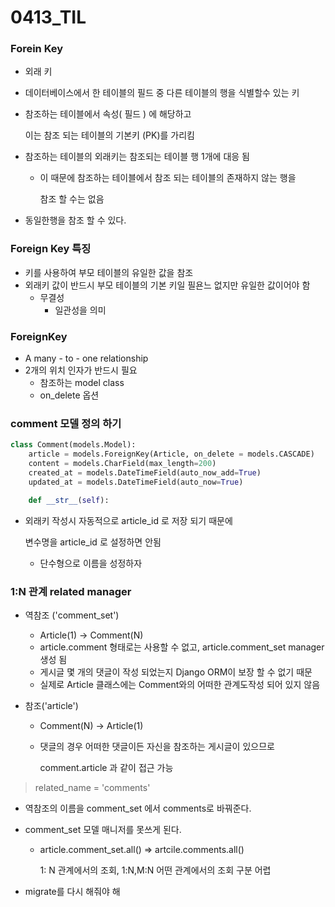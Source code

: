 # 0413_TIL



### Forein Key

- 외래 키

- 데이터베이스에서 한 테이블의 필드 중 다른 테이블의 행을 식별할수 있는 키

- 참조하는 테이블에서 속성( 필드 ) 에 해당하고

  이는 참조 되는 테이블의 기본키 (PK)를 가리킴

- 참조하는 테이블의 외래키는 참조되는 테이블 행 1개에 대응 됨

  - 이 때문에 참조하는 테이블에서 참조 되는 테이블의 존재하지 않는 행을

    참조 할 수는 없음

- 동일한행을 참조 할 수 있다.



### Foreign Key 특징

- 키를 사용하여 부모 테이블의 유일한 값을 참조
- 외래키 값이 반드시 부모 테이블의 기본 키일 필욘느 없지만 유일한 값이어야 함
  - 무결성
    - 일관성을 의미



### ForeignKey

- A many - to - one relationship
- 2개의 위치 인자가 반드시 필요
  - 참조하는 model class
  - on_delete 옵션







### comment 모델 정의 하기

```python
class Comment(models.Model):
    article = models.ForeignKey(Article, on_delete = models.CASCADE)
    content = models.CharField(max_length=200)
    created_at = models.DateTimeField(auto_now_add=True)
    updated_at = models.DateTimeField(auto_now=True)

    def __str__(self):
```

- 외래키 작성시 자동적으로 article_id 로 저장 되기 때문에 

  변수명을 article_id 로 설정하면 안됨

  - 단수형으로 이름을 성정하자





### 1:N 관계 related manager



- 역참조 ('comment_set')

  - Article(1) -> Comment(N)
  - article.comment 형태로는 사용할 수 없고, article.comment_set manager 생성 됨
  - 게시글 몇 개의 댓글이 작성 되었는지 Django ORM이 보장 할 수 없기 때문
  - 실제로 Article 클래스에는 Comment와의 어떠한 관계도작성 되어 있지 않음

- 참조('article')

  - Comment(N) -> Article(1)

  - 댓글의 경우 어떠한 댓글이든 자신을 참조하는 게시글이 있으므로

    comment.article 과 같이 접근 가능

> related_name = 'comments'

- 역참조의 이름을 comment_set 에서 comments로 바꿔준다.

- comment_set 모델 매니저를 못쓰게 된다.

  - article.comment_set.all() => artcile.comments.all()

     1: N 관계에서의 조회,              1:N,M:N 어떤 관계에서의 조회 구분 어렵

    

-  migrate를 다시 해줘야 해